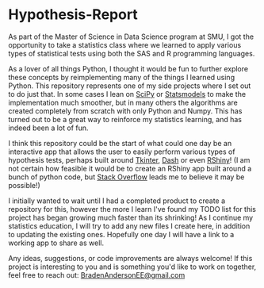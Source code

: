 # Hypothesis-Report

As part of the Master of Science in Data Science program at SMU, I got the opportunity to take a statistics class where we learned to apply various types of statistical tests using both the SAS and R programming languages. 

As a lover of all things Python, I thought it would be fun to further explore these concepts by reimplementing many of the things I learned using Python. This repository represents one of my side projects where I set out to do just that. In some cases I lean on [SciPy](https://docs.scipy.org/doc/scipy/reference/stats.html) or [Statsmodels](https://www.statsmodels.org/stable/index.html) to make the implementation much smoother, but in many others the algorithms are created completely from scratch with only Python and Numpy. This has turned out to be a great way to reinforce my statistics learning, and has indeed been a lot of fun.

I think this repository could be the start of what could one day be an interactive app that allows the user to easily perform various types of hypothesis tests, perhaps built around [Tkinter](https://docs.python.org/3/library/tkinter.html), [Dash](https://plotly.com/dash/) or even [RShiny](https://shiny.rstudio.com/)! (I am not certain how feasible it would be to create an RShiny app built around a bunch of python code, but [Stack Overflow](https://stackoverflow.com/questions/24901021/is-it-possible-to-run-a-python-script-in-r-shiny) leads me to believe it may be possible!) 

I initially wanted to wait until I had a completed product to create a repository for this, however the more I learn I've found my TODO list for this project has began growing much faster than its shrinking! As I continue my statistics education, I will try to add any new files I create here, in addition to updating the existing ones. Hopefully one day I will have a link to a working app to share as well.

Any ideas, suggestions, or code improvements are always welcome! If this project is interesting to you and is something you'd like to work on together, feel free to reach out: BradenAndersonEE@gmail.com
